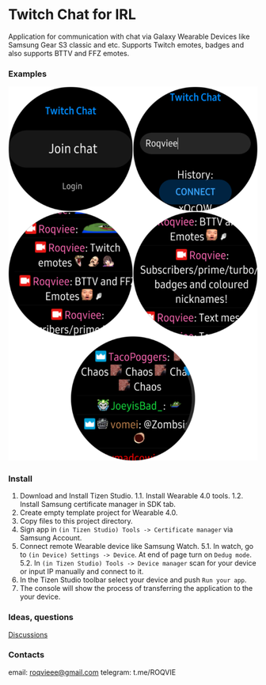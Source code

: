 # Twitch Chat for IRL
Application for communication with chat via Galaxy Wearable Devices like Samsung Gear S3 classic and etc. Supports Twitch emotes, badges and also supports BTTV and FFZ emotes.

### Examples
![Examples](https://raw.githubusercontent.com/Roqvie/Twitch-Chat-for-IRL/main/examples/1.png)

### Install
1. Download and Install Tizen Studio.
	1.1. Install Wearable 4.0 tools.
	1.2. Install Samsung certificate manager in SDK tab.
2. Create empty template project for Wearable 4.0.
3. Copy files to this project directory.
4. Sign app in `(in Tizen Studio) Tools -> Certificate manager`  via Samsung Account.
5. Connect remote Wearable device like Samsung Watch.
	5.1. In watch, go to `(in Device) Settings -> Device`. At end of page turn on `Dedug mode`.
	5.2. In `(in Tizen Studio) Tools -> Device manager` scan for your device or input IP manually and connect to it.
6. In the Tizen Studio toolbar select your device and push `Run your app`.
7. The console will show the process of transferring the application to the your device.

### Ideas, questions

[Discussions](https://github.com/Roqvie/Twitch-Chat-for-IRL/discussions "Discussions")

### Contacts
email: roqvieee@gmail.com
telegram: t.me/ROQVIE
